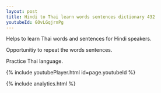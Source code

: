 ```yaml
---
layout: post
title: Hindi to Thai learn words sentences dictionary 432 
youtubeId: GOvLGqjrnPg
---
```

 
 
Helps to learn Thai words and sentences for Hindi speakers.

Opportunitiy to repeat the words sentences. 

Practice Thai language. 
 
{% include youtubePlayer.html id=page.youtubeId %}
 
 
{% include analytics.html %}